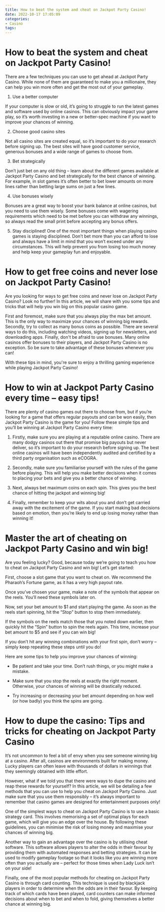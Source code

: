 ```yaml
---
title: How to beat the system and cheat on Jackpot Party Casino!
date: 2022-10-17 17:05:09
categories:
- Casino
tags:
---
```



#  How to beat the system and cheat on Jackpot Party Casino!

There are a few techniques you can use to get ahead at Jackpot Party Casino. While none of them are guaranteed to make you a millionaire, they can help you win more often and get the most out of your gameplay.

1. Use a better computer

If your computer is slow or old, it’s going to struggle to run the latest games and software used by online casinos. This can obviously impact your game play, so it’s worth investing in a new or better-spec machine if you want to improve your chances of winning.

2. Choose good casino sites

Not all casino sites are created equal, so it’s important to do your research before signing up. The best sites will have good customer service, generous bonuses and a wide range of games to choose from.

3. Bet strategically

Don’t just bet on any old thing – learn about the different games available at Jackpot Party Casino and bet strategically for the best chance of winning. For example, in slot games it’s often better to bet lower amounts on more lines rather than betting large sums on just a few lines.

4. Use bonuses wisely

Bonuses are a great way to boost your bank balance at online casinos, but you need to use them wisely. Some bonuses come with wagering requirements which need to be met before you can withdraw any winnings, so always read the small print before accepting any bonus offers.


5. Stay disciplined!
One of the most important things when playing casino games is staying disciplined. Don’t bet more than you can afford to lose and always have a limit in mind that you won’t exceed under any circumstances. This will help prevent you from losing too much money and help keep your gameplay fun and enjoyable.

#  How to get free coins and never lose on Jackpot Party Casino!

Are you looking for ways to get free coins and never lose on Jackpot Party Casino? Look no further! In this article, we will share with you some tips and tricks that will help you win big on this popular casino game.

First and foremost, make sure that you always play the max bet amount. This is the only way to maximize your chances of winning big rewards. Secondly, try to collect as many bonus coins as possible. There are several ways to do this, including watching videos, signing up for newsletters, and downloading apps. Finally, don't be afraid to use bonuses. Many online casinos offer bonuses to their players, and Jackpot Party Casino is no exception. So be sure to take advantage of these bonuses whenever you can!

With these tips in mind, you're sure to enjoy a thrilling gaming experience while playing Jackpot Party Casino!

#  How to win at Jackpot Party Casino every time – easy tips!

There are plenty of casino games out there to choose from, but if you’re looking for a game that offers regular payouts and can be won easily, then Jackpot Party Casino is the game for you! Follow these simple tips and you’ll be winning at Jackpot Party Casino every time:

1. Firstly, make sure you are playing at a reputable online casino. There are many dodgy casinos out there that promise big payouts but never deliver, so it’s important to do your research before signing up. The best online casinos will have been independently audited and certified by a third party organisation such as eCOGRA.

2. Secondly, make sure you familiarise yourself with the rules of the game before playing. This will help you make better decisions when it comes to placing your bets and give you a better chance of winning.

3. Next, always bet maximum coins on each spin. This gives you the best chance of hitting the jackpot and winning big!

4. Finally, remember to keep your wits about you and don’t get carried away with the excitement of the game. If you start making bad decisions based on emotion, then you’re likely to end up losing money rather than winning it!

#  Master the art of cheating on Jackpot Party Casino and win big!

Are you feeling lucky? Good, because today we’re going to teach you how to cheat on Jackpot Party Casino and win big! Let’s get started:

First, choose a slot game that you want to cheat on. We recommend the Pharaoh’s Fortune game, as it has a very high payout rate.

Once you’ve chosen your game, make a note of the symbols that appear on the reels. You’ll need these symbols later on.

Now, set your bet amount to $1 and start playing the game. As soon as the reels start spinning, hit the “Stop” button to stop them immediately.

If the symbols on the reels match those that you noted down earlier, then quickly hit the “Spin” button to spin the reels again. This time, increase your bet amount to $5 and see if you can win big!

If you don’t hit any winning combinations with your first spin, don’t worry – simply keep repeating these steps until you do!

Here are some tips to help you improve your chances of winning:

- Be patient and take your time. Don’t rush things, or you might make a mistake.

- Make sure that you stop the reels at exactly the right moment. Otherwise, your chances of winning will be drastically reduced.

- Try increasing or decreasing your bet amount depending on how well (or how badly) you think the spins are going.

#  How to dupe the casino: Tips and tricks for cheating on Jackpot Party Casino

It’s not uncommon to feel a bit of envy when you see someone winning big at a casino. After all, casinos are environments built for making money. Lucky players can often leave with thousands of dollars in winnings that they seemingly obtained with little effort.

However, what if we told you that there were ways to dupe the casino and reap these rewards for yourself? In this article, we will be detailing a few methods that you can use to help you cheat on Jackpot Party Casino. Just make sure that you use them responsibly – it’s always important to remember that casino games are designed for entertainment purposes only!

One of the simplest ways to cheat on Jackpot Party Casino is to use a basic strategy card. This involves memorising a set of optimal plays for each game, which will give you an edge over the house. By following these guidelines, you can minimise the risk of losing money and maximise your chances of winning big.

Another way to gain an advantage over the casino is by utilising cheat software. This software allows players to alter the odds in their favour by providing them with automated responses and betting strategies. It can be used to modify gameplay footage so that it looks like you are winning more often than you actually are – perfect for those times when Lady Luck isn’t on your side!

Finally, one of the most popular methods for cheating on Jackpot Party Casino is through card counting. This technique is used by blackjack players in order to determine when the odds are in their favour. By keeping track of which cards have been played, card counters can make informed decisions about when to bet and when to fold, giving themselves a better chance at winning big.